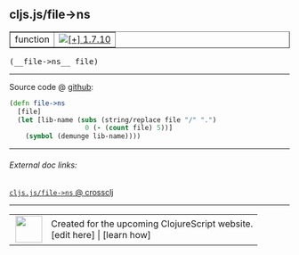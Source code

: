 ## cljs.js/file->ns



 <table border="1">
<tr>
<td>function</td>
<td><a href="https://github.com/cljsinfo/cljs-api-docs/tree/1.7.10"><img valign="middle" alt="[+] 1.7.10" title="Added in 1.7.10" src="https://img.shields.io/badge/+-1.7.10-lightgrey.svg"></a> </td>
</tr>
</table>


 <samp>
(__file->ns__ file)<br>
</samp>

---







Source code @ [github](https://github.com/clojure/clojurescript/blob/r1.7.48/src/main/cljs/cljs/js.cljs#L35-L39):

```clj
(defn file->ns
  [file]
  (let [lib-name (subs (string/replace file "/" ".")
                   0 (- (count file) 5))]
    (symbol (demunge lib-name))))
```

<!--
Repo - tag - source tree - lines:

 <pre>
clojurescript @ r1.7.48
└── src
    └── main
        └── cljs
            └── cljs
                └── <ins>[js.cljs:35-39](https://github.com/clojure/clojurescript/blob/r1.7.48/src/main/cljs/cljs/js.cljs#L35-L39)</ins>
</pre>

-->

---



###### External doc links:

[`cljs.js/file->ns` @ crossclj](http://crossclj.info/fun/cljs.js.cljs/file-%3Ens.html)<br>

---

 <table>
<tr><td>
<img valign="middle" align="right" width="48px" src="http://i.imgur.com/Hi20huC.png">
</td><td>
Created for the upcoming ClojureScript website.<br>
[edit here] | [learn how]
</td></tr></table>

[edit here]:https://github.com/cljsinfo/cljs-api-docs/blob/master/cljsdoc/cljs.js/file-GTns.cljsdoc
[learn how]:https://github.com/cljsinfo/cljs-api-docs/wiki/cljsdoc-files

<!--

This information was too distracting to show to readers, but I'll leave it
commented here since it is helpful to:

- pretty-print the data used to generate this document
- and show how to retrieve that data



The API data for this symbol:

```clj
{:ns "cljs.js",
 :name "file->ns",
 :type "function",
 :signature ["[file]"],
 :source {:code "(defn file->ns\n  [file]\n  (let [lib-name (subs (string/replace file \"/\" \".\")\n                   0 (- (count file) 5))]\n    (symbol (demunge lib-name))))",
          :title "Source code",
          :repo "clojurescript",
          :tag "r1.7.48",
          :filename "src/main/cljs/cljs/js.cljs",
          :lines [35 39]},
 :full-name "cljs.js/file->ns",
 :full-name-encode "cljs.js/file-GTns",
 :history [["+" "1.7.10"]]}

```

Retrieve the API data for this symbol:

```clj
;; from Clojure REPL
(require '[clojure.edn :as edn])
(-> (slurp "https://raw.githubusercontent.com/cljsinfo/cljs-api-docs/catalog/cljs-api.edn")
    (edn/read-string)
    (get-in [:symbols "cljs.js/file->ns"]))
```

-->
